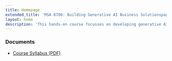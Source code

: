 ```yaml
---
title: Homepage
extended_title: 'MSA 8700: Building Generative AI Business Solutionspage'
layout: home
description: 'This hands-on course focusses on developing generative AI applications. It covers large language models, prompt engineering, and fine-tuning frameworks. Students will explore retrieval-augmented generation, document processing, and vector databases. The course also delves into the architecture and deployment of agentic AI applications, image generation, and safeguarding AI systems. Through class activities, students will apply these concepts to real-world scenarios, ensuring a comprehensive understanding of generative AI’s business applications.'
---
```


<!-- This hands-on course focusses on developing generative AI applications. It covers large language models, prompt engineering, and fine-tuning frameworks. Students will explore retrieval-augmented generation, document processing, and vector databases. The course also delves into the architecture and deployment of agentic AI applications, image generation, and safeguarding AI systems. Through class activities, students will apply these concepts to real-world scenarios, ensuring a comprehensive understanding of generative AI’s business applications. -->



### Documents
- [Course Syllabus (PDF)](files/syllabus.pdf)

<!-- <a href="files/syllabus.pdf" download class="download-link">
    <svg class="download-icon" xmlns="http://www.w3.org/2000/svg" viewBox="0 0 24 24" width="24" height="24">
        <path d="M12 16l-4-4h3V4h2v8h3l-4 4zm9-13H3c-1.1 0-2 .9-2 2v14c0 1.1.9 2 2 2h18c1.1 0 2-.9 2-2V5c0-1.1-.9-2-2-2zm0 16H3V5h18v14z"/>
    </svg>
    Course Syllabus (PDF)
</a> -->


